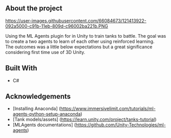 <!--About the project-->
## About the project
https://user-images.githubusercontent.com/66084673/121413922-092a5000-c91b-11eb-809d-c96002ba221b.PNG

Using the ML Agents plugin for in Unity to train tanks to battle. The goal was to create a two agents to learn of each other using reinforced learning.<br/>
The outcomes was a little below expectations but a great significance considering first time use of 3D Unity.

## Built With
* C#

## Acknowledgements
* [Installing Anaconda] (https://www.immersivelimit.com/tutorials/ml-agents-python-setup-anaconda)
* [Tank models/assets] (https://learn.unity.com/project/tanks-tutorial)
* [MLAgents documentations] (https://github.com/Unity-Technologies/ml-agents)
